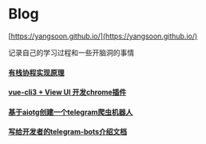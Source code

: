 # Blog

[https://yangsoon.github.io/](https://yangsoon.github.io/)

记录自己的学习过程和一些开脑洞的事情

#### [有栈协程实现原理](https://github.com/yangsoon/yangsoon.github.io/issues/38)
#### [vue-cli3 + View UI 开发chrome插件](https://github.com/yangsoon/yangsoon.github.io/issues/33)
#### [基于aiotg创建一个telegram爬虫机器人](https://github.com/yangsoon/yangsoon.github.io/issues/23)
#### [写给开发者的telegram-bots介绍文档](https://github.com/yangsoon/yangsoon.github.io/issues/21)
